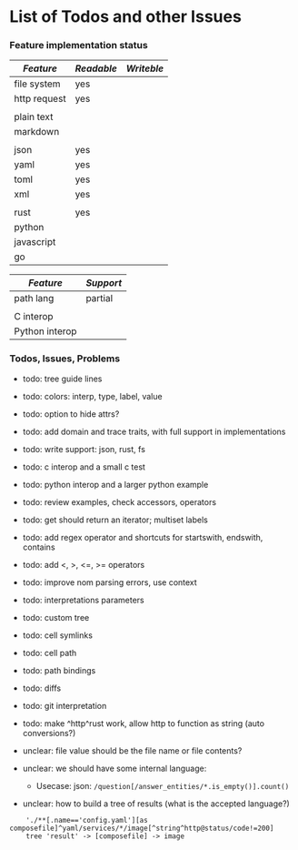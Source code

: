 # List of Todos and other Issues

### Feature implementation status

| *Feature*       | *Readable* | *Writeble* |
|-----------------|------------|------------|
| file system     |    yes     |            |
| http request    |    yes     |            |
|                 |            |            |
| plain text      |            |            |
| markdown        |            |            |
|                 |            |            |
| json            |    yes     |            |
| yaml            |    yes     |            |
| toml            |    yes     |            |
| xml             |    yes     |            |
|                 |            |            |
| rust            |    yes     |            |
| python          |            |            |
| javascript      |            |            |
| go              |            |            |



| *Feature*       | *Support* |
|-----------------|-----------|
| path lang       |  partial  |
|                 |           |
| C interop       |           |
| Python interop  |           |


### Todos, Issues, Problems

- todo: tree guide lines
- todo: colors: interp, type, label, value
- todo: option to hide attrs?

- todo: add domain and trace traits, with full support in implementations
- todo: write support: json, rust, fs
- todo: c interop and a small c test

- todo: python interop and a larger python example
- todo: review examples, check accessors, operators

- todo: get should return an iterator; multiset labels

- todo: add regex operator and shortcuts for startswith, endswith, contains
- todo: add <, >, <=, >= operators

- todo: improve nom parsing errors, use context
- todo: interpretations parameters
- todo: custom tree
- todo: cell symlinks
- todo: cell path
- todo: path bindings
- todo: diffs
- todo: git interpretation

- todo: make ^http^rust work, allow http to function as string (auto conversions?)

- unclear: file value should be the file name or file contents?

- unclear: we should have some internal language:
    - Usecase: json:  `/question[/answer_entities/*.is_empty()].count()`

- unclear: how to build a tree of results (what is the accepted language?)
```
    './**[.name=='config.yaml'][as composefile]^yaml/services/*/image[^string^http@status/code!=200]
    tree 'result' -> [composefile] -> image
```
